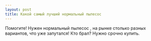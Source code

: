 ```yaml
---
layout: post 
title: Какой самый лучший нормальный пылесос 
--- 
```

Помогите! Нужен нормальный пылесос , на рынке столько разных вариантов, что уже запутался! Кто брал? Нужно срочно купить.
